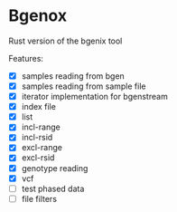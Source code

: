 # Bgenox

Rust version of the bgenix tool

Features:
- [x] samples reading from bgen
- [x] samples reading from sample file
- [x] iterator implementation for bgenstream
- [x] index file
- [x] list
- [x] incl-range
- [x] incl-rsid
- [x] excl-range
- [x] excl-rsid
- [x] genotype reading
- [x] vcf
- [ ] test phased data
- [ ] file filters
